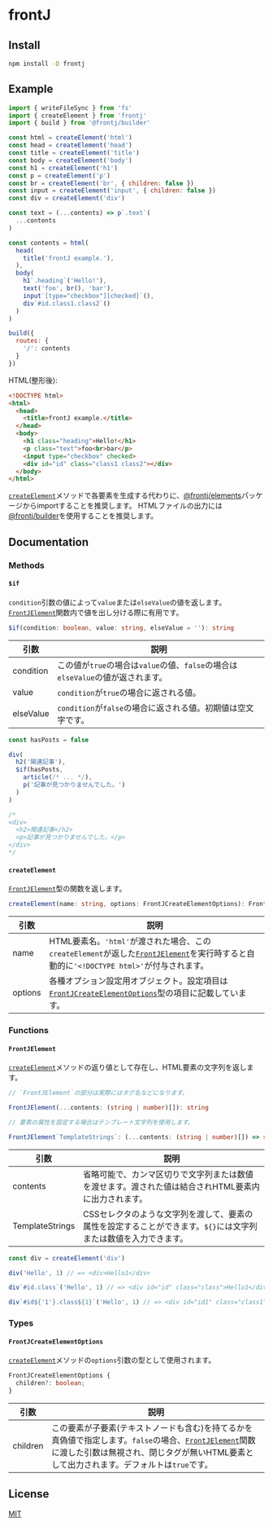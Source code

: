 # frontJ

## Install

```bash
npm install -D frontj
```

## Example

```javascript
import { writeFileSync } from 'fs'
import { createElement } from 'frontj'
import { build } from '@frontj/builder'

const html = createElement('html')
const head = createElement('head')
const title = createElement('title')
const body = createElement('body')
const h1 = createElement('h1')
const p = createElement('p')
const br = createElement('br', { children: false })
const input = createElement('input', { children: false })
const div = createElement('div')

const text = (...contents) => p`.text`(
  ...contents
)

const contents = html(
  head(
    title('frontJ example.'),
  ),
  body(
    h1`.heading`('Hello!'),
    text('foo', br(), 'bar'),
    input`[type="checkbox"][checked]`(),
    div`#id.class1.class2`()
  )
)

build({
  routes: {
    '/': contents
  }
})
```

HTML(整形後):

```html
<!DOCTYPE html>
<html>
  <head>
    <title>frontJ example.</title>
  </head>
  <body>
    <h1 class="heading">Hello!</h1>
    <p class="text">foo<br>bar</p>
    <input type="checkbox" checked>
    <div id="id" class="class1 class2"></div>
  </body>
</html>
```

[`createElement`](#createelement)メソッドで各要素を生成する代わりに、[@frontj/elements](https://github.com/frontJ/elements)パッケージからimportすることを推奨します。
HTMLファイルの出力には[@frontj/builder](https://github.com/frontJ/builder)を使用することを推奨します。

## Documentation

### Methods

#### `$if`

`condition`引数の値によって`value`または`elseValue`の値を返します。
[`FrontJElement`](#frontjelement)関数内で値を出し分ける際に有用です。

```typescript
$if(condition: boolean, value: string, elseValue = ''): string
```

| 引数 | 説明 |
| --- | --- |
| condition | この値が`true`の場合は`value`の値、`false`の場合は`elseValue`の値が返されます。 |
| value | `condition`が`true`の場合に返される値。 |
| elseValue | `condition`が`false`の場合に返される値。初期値は空文字です。 |

```typescript
const hasPosts = false

div(
  h2('関連記事'),
  $if(hasPosts,
    article(/* ... */),
    p('記事が見つかりませんでした。')
  )
)

/*
<div>
  <h2>関連記事</h2>
  <p>記事が見つかりませんでした。</p>
</div>
*/
```

#### `createElement`

[`FrontJElement`](#frontjelement)型の関数を返します。

```typescript
createElement(name: string, options: FrontJCreateElementOptions): FrontJElement
```

| 引数 | 説明 |
| --- | --- |
| name | HTML要素名。`'html'`が渡された場合、この`createElement`が返した[`FrontJElement`](#frontjelement)を実行時すると自動的に`'<!DOCTYPE html>'`が付与されます。 |
| options | 各種オプション設定用オブジェクト。設定項目は[`FrontJCreateElementOptions`](#frontjcreateelementoptions)型の項目に記載しています。 |

### Functions

#### `FrontJElement`

[`createElement`](#createelement)メソッドの返り値として存在し、HTML要素の文字列を返します。

```typescript
// `FrontJElement`の部分は実際にはタグ名などになります。

FrontJElement(...contents: (string | number)[]): string

// 要素の属性を設定する場合はテンプレート文字列を使用します。

FrontJElement`TemplateStrings`: (...contents: (string | number)[]) => string
```

| 引数 | 説明 |
| --- | --- |
| contents | 省略可能で、カンマ区切りで文字列または数値を渡せます。渡された値は結合されHTML要素内に出力されます。 |
| TemplateStrings | CSSセレクタのような文字列を渡して、要素の属性を設定することができます。`${}`には文字列または数値を入力できます。 |

```typescript
const div = createElement('div')

div('Hello', 1) // => <div>Hello1</div>

div`#id.class`('Hello', 1) // => <div id="id" class="class">Hello1</div>

div`#id${'1'}.class${1}`('Hello', 1) // => <div id="id1" class="class1">Hello1</div>
```

### Types

#### `FrontJCreateElementOptions`

[`createElement`](#createelement)メソッドの`options`引数の型として使用されます。

```typescript
FrontJCreateElementOptions {
  children?: boolean;
}
```

| 引数 | 説明 |
| --- | --- |
| children | この要素が子要素(テキストノードも含む)を持てるかを真偽値で指定します。`false`の場合、[`FrontJElement`](#frontjelement)関数に渡した引数は無視され、閉じタグが無いHTML要素として出力されます。デフォルトは`true`です。 |

## License

[MIT](https://github.com/frontJ/frontJ/blob/master/LICENSE)